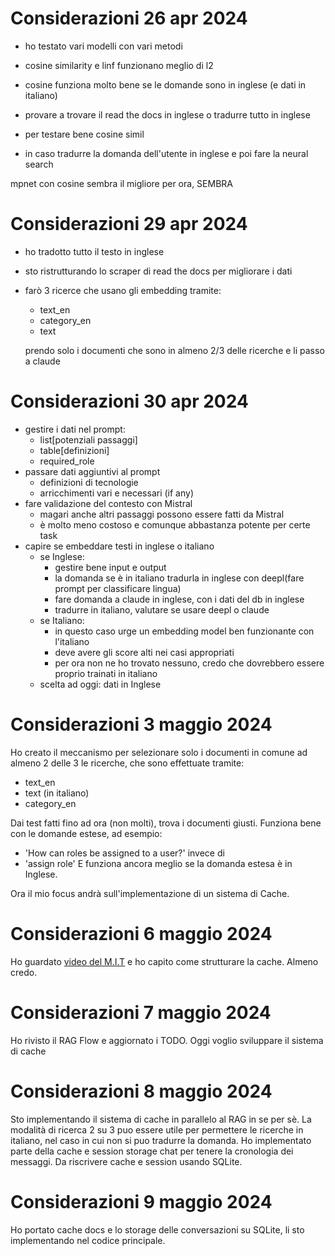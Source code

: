 # Considerazioni 26 apr 2024
- ho testato vari modelli con vari metodi
- cosine similarity e linf funzionano meglio di l2
- cosine funziona molto bene se le domande sono in inglese (e dati in italiano)
- provare a trovare il read the docs in inglese o tradurre tutto in inglese
- per testare bene cosine simil

- in caso tradurre la domanda dell'utente in inglese e poi fare la neural search

mpnet con cosine sembra il migliore per ora, SEMBRA

# Considerazioni 29 apr 2024
- ho tradotto tutto il testo in inglese
- sto ristrutturando lo scraper di read the docs per migliorare i dati
- farò 3 ricerce che usano gli embedding
    tramite:
    - text_en
    - category_en
    - text

    prendo solo i documenti che sono in almeno 2/3 delle ricerche e li passo a claude

# Considerazioni 30 apr 2024
- gestire i dati nel prompt:
    - list[potenziali passaggi]
    - table[definizioni]
    - required_role
- passare dati aggiuntivi al prompt
    - definizioni di tecnologie
    - arricchimenti vari e necessari (if any)
- fare validazione del contesto con Mistral
    - magari anche altri passaggi possono essere fatti da Mistral
    - è molto meno costoso e comunque abbastanza potente per certe task
- capire se embeddare testi in inglese o italiano
    - se Inglese:
        - gestire bene input e output
        - la domanda se è in italiano tradurla in inglese con deepl(fare prompt per classificare lingua)
        - fare domanda a claude in inglese, con i dati del db in inglese
        - tradurre in italiano, valutare se usare deepl o claude
    - se Italiano:
        - in questo caso urge un embedding model ben funzionante con l'italiano
        - deve avere gli score alti nei casi appropriati
        - per ora non ne ho trovato nessuno, credo che dovrebbero essere proprio trainati in italiano
    - scelta ad oggi: dati in Inglese

# Considerazioni 3 maggio 2024
Ho creato il meccanismo per selezionare solo i documenti in comune ad almeno 2 delle 3 le ricerche, che sono effettuate tramite:
- text_en
- text (in italiano)
- category_en

Dai test fatti fino ad ora (non molti), trova i documenti giusti.
Funziona bene con le domande estese, ad esempio: 
- 'How can roles be assigned to a user?'
invece di 
- 'assign role'
E funziona ancora meglio se la domanda estesa è in Inglese.

Ora il mio focus andrà sull'implementazione di un sistema di Cache.

# Considerazioni 6 maggio 2024
Ho guardato [video del M.I.T](https://youtu.be/-pKNCjUhPjQ?t=2663) e ho capito come strutturare la cache.
Almeno credo.

# Considerazioni 7 maggio 2024
Ho rivisto il RAG Flow e aggiornato i TODO.
Oggi voglio sviluppare il sistema di cache

# Considerazioni 8 maggio 2024
Sto implementando il sistema di cache in parallelo al RAG in se per sè.
La modalità di ricerca 2 su 3 puo essere utile per permettere le ricerche in italiano, 
nel caso in cui non si puo tradurre la domanda.
Ho implementato parte della cache e session storage chat per tenere la cronologia dei messaggi.
Da riscrivere cache e session usando SQLite.

# Considerazioni 9 maggio 2024
Ho portato cache docs e lo storage delle conversazioni su SQLite,
li sto implementando nel codice principale.

